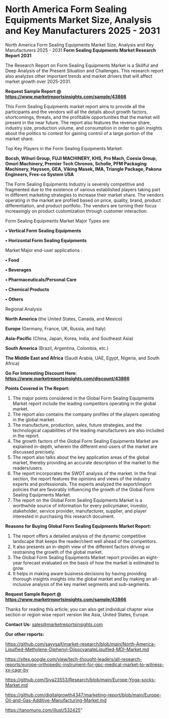 # North America Form Sealing Equipments Market Size, Analysis and Key Manufacturers 2025 - 2031
 North America Form Sealing Equipments Market Size, Analysis and Key Manufacturers 2025 - 2031
<strong>Form Sealing Equipments Market Research Report 2031</strong>

The Research Report on Form Sealing Equipments Market is a Skillful and Deep Analysis of the Present Situation and Challenges. This research report also analyzes other important trends and market drivers that will affect market growth over 2025-2031.

<strong>Request Sample Report @ <a href=https://www.marketreportsinsights.com/sample/43866>https://www.marketreportsinsights.com/sample/43866</a></strong>

This Form Sealing Equipments market report aims to provide all the participants and the vendors will all the details about growth factors, shortcomings, threats, and the profitable opportunities that the market will present in the near future. The report also features the revenue share, industry size, production volume, and consumption in order to gain insights about the politics to contest for gaining control of a large portion of the market share.

Top Key Players in the Form Sealing Equipments Market:

<strong>Bocsh, Wihuri Group, FUJI MACHINERY, KHS, Pro Mach, Coesia Group, Omori Machinery, Premier Tech Chronos, Scholle, PFM Packaging Machinery, Hayssen, GEA, Viking Masek, IMA, Triangle Package, Pakona Engineers, Fres-co System USA</strong>

The Form Sealing Equipments Industry is severely competitive and fragmented due to the existence of various established players taking part in different marketing strategies to increase their market share. The vendors operating in the market are profiled based on price, quality, brand, product differentiation, and product portfolio. The vendors are turning their focus increasingly on product customization through customer interaction.

Form Sealing Equipments Market Major Types are:

<strong>•  Vertical Form Sealing Equipments

•  Horizontal Form Sealing Equipments</strong>

Market Major end-user applications :

<strong>•  Food

•  Beverages

•  Pharmaceuticals/Personal Care

•  Chemical Products

•  Others</strong>

Regional Analysis

</u><strong><b>North America</b></strong> (the United States, Canada, and Mexico)

<strong><b>Europe </b></strong>(Germany, France, UK, Russia, and Italy)

<strong><b>Asia-Pacific</b></strong> (China, Japan, Korea, India, and Southeast Asia)

<strong><b>South America</b></strong> (Brazil, Argentina, Colombia, etc.)

<strong><b>The Middle East and Africa</b></strong> (Saudi Arabia, UAE, Egypt, Nigeria, and South Africa)

<strong>Go For Interesting Discount Here: <a href=https://www.marketreportsinsights.com/discount/43866>https://www.marketreportsinsights.com/discount/43866</a></strong>

<strong>Points Covered in The Report:</strong>
<ol>
  <li>The major points considered in the Global Form Sealing Equipments Market report include the leading competitors operating in the global market.</li>
  <li>The report also contains the company profiles of the players operating in the global market.</li>
  <li>The manufacture, production, sales, future strategies, and the technological capabilities of the leading manufacturers are also included in the report.</li>
  <li>The growth factors of the Global Form Sealing Equipments Market are explained in-depth, wherein the different end-users of the market are discussed precisely.</li>
  <li>The report also talks about the key application areas of the global market, thereby providing an accurate description of the market to the readers/users.</li>
  <li>The report incorporates the SWOT analysis of the market. In the final section, the report features the opinions and views of the industry experts and professionals. The experts analyzed the export/import policies that are favorably influencing the growth of the Global Form Sealing Equipments Market.</li>
  <li>The report on the Global Form Sealing Equipments Market is a worthwhile source of information for every policymaker, investor, stakeholder, service provider, manufacturer, supplier, and player interested in purchasing this research document.</li>
</ol>
<strong>Reasons for Buying Global Form Sealing Equipments Market Report:</strong>

<ol>
  <li>The report offers a detailed analysis of the dynamic competitive landscape that keeps the reader/client well ahead of the competitors.</li>
  <li>It also presents an in-depth view of the different factors driving or restraining the growth of the global market.</li>
  <li>The Global Form Sealing Equipments Market report provides an eight-year forecast evaluated on the basis of how the market is estimated to grow.</li>
  <li>It helps in making aware business decisions by having providing thorough insights insights into the global market and by making an all-inclusive analysis of the key market segments and sub-segments.</li>
</ol>
<strong>Request Sample Report @ <a href=https://www.marketreportsinsights.com/sample/43866>https://www.marketreportsinsights.com/sample/43866</a></strong>


Thanks for reading this article; you can also get individual chapter wise section or region wise report version like Asia, United States, Europe.

<strong>Contact Us:</strong>
sales@marketreportsinsights.com

<strong>Our other reports:</strong>

<a href=https://github.com/sayysaif/market-research/blob/main/North-America-Liquified-Methylene-Diphenyl-DiisocyanateLiquified-MDI-Market.md>https://github.com/sayysaif/market-research/blob/main/North-America-Liquified-Methylene-Diphenyl-DiisocyanateLiquified-MDI-Market.md</a>

<a href=https://sites.google.com/view/tech-thought-leaders/all-research-reports/europe-orthopedic-instrument-for-gpc-medical-market-to-witness-xx-cagr-by>https://sites.google.com/view/tech-thought-leaders/all-research-reports/europe-orthopedic-instrument-for-gpc-medical-market-to-witness-xx-cagr-by</a>

<a href=https://github.com/Siya23553/Research/blob/main/Europe-Yoga-socks-Market.md>https://github.com/Siya23553/Research/blob/main/Europe-Yoga-socks-Market.md</a>

<a href=https://github.com/digitalgrowth4347/marketing-report/blob/main/Europe-Oil-and-Gas-Additive-Manufacturing-Market.md>https://github.com/digitalgrowth4347/marketing-report/blob/main/Europe-Oil-and-Gas-Additive-Manufacturing-Market.md</a>

<a href=https://tanomuno.com/illust/532425>https://tanomuno.com/illust/532425</a>"
